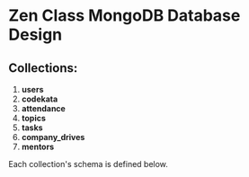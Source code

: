 # Zen Class MongoDB Database Design

## Collections:
1. **users**
2. **codekata**
3. **attendance**
4. **topics**
5. **tasks**
6. **company_drives**
7. **mentors**

Each collection's schema is defined below.

